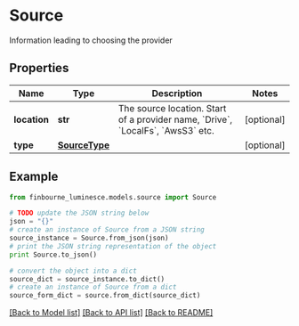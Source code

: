 # Source

Information leading to choosing the provider

## Properties
Name | Type | Description | Notes
------------ | ------------- | ------------- | -------------
**location** | **str** | The source location.  Start of a provider name, &#x60;Drive&#x60;, &#x60;LocalFs&#x60;, &#x60;AwsS3&#x60; etc. | [optional] 
**type** | [**SourceType**](SourceType.md) |  | [optional] 

## Example

```python
from finbourne_luminesce.models.source import Source

# TODO update the JSON string below
json = "{}"
# create an instance of Source from a JSON string
source_instance = Source.from_json(json)
# print the JSON string representation of the object
print Source.to_json()

# convert the object into a dict
source_dict = source_instance.to_dict()
# create an instance of Source from a dict
source_form_dict = source.from_dict(source_dict)
```
[[Back to Model list]](../README.md#documentation-for-models) [[Back to API list]](../README.md#documentation-for-api-endpoints) [[Back to README]](../README.md)


